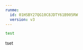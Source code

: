 ```yaml
---
runme:
  id: 01HSBY27QG10C8JDTY61B905RW
  version: v3
---
```


```sh {"id":"01HSBY2E54D9494R5TNYF8YTD6"}
test
```

tset